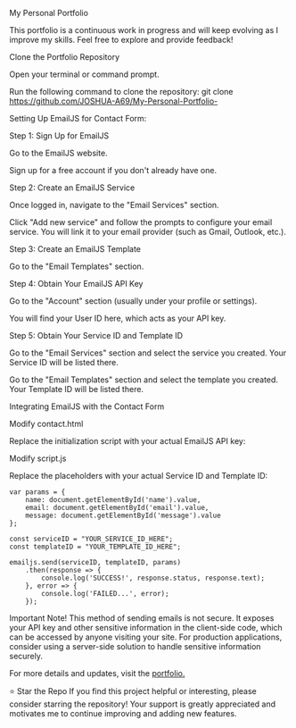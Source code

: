 My Personal Portfolio

This portfolio is a continuous work in progress and will keep evolving as I improve my skills. Feel free to explore and provide feedback!

Clone the Portfolio Repository

Open your terminal or command prompt.

Run the following command to clone the repository:
git clone https://github.com/JOSHUA-A69/My-Personal-Portfolio-

Setting Up EmailJS for Contact Form:

Step 1: Sign Up for EmailJS

Go to the EmailJS website.

Sign up for a free account if you don't already have one.

Step 2: Create an EmailJS Service

Once logged in, navigate to the "Email Services" section.

Click "Add new service" and follow the prompts to configure your email service. You will link it to your email provider (such as Gmail, Outlook, etc.).

Step 3: Create an EmailJS Template

Go to the "Email Templates" section.

Step 4: Obtain Your EmailJS API Key

Go to the "Account" section (usually under your profile or settings).

You will find your User ID here, which acts as your API key.

Step 5: Obtain Your Service ID and Template ID

Go to the "Email Services" section and select the service you created. Your Service ID will be listed there.

Go to the "Email Templates" section and select the template you created. Your Template ID will be listed there.

Integrating EmailJS with the Contact Form

Modify contact.html


Replace the initialization script with your actual EmailJS API key:

<script type="text/javascript">

    (function () { emailjs.init("YOUR_API_KEY_HERE");
    })
    ();

</script>





Modify script.js


Replace the placeholders with your actual Service ID and Template ID:

    var params = {
        name: document.getElementById('name').value,
        email: document.getElementById('email').value,
        message: document.getElementById('message').value
    };

    const serviceID = "YOUR_SERVICE_ID_HERE";
    const templateID = "YOUR_TEMPLATE_ID_HERE";

    emailjs.send(serviceID, templateID, params)
        .then(response => {
            console.log('SUCCESS!', response.status, response.text);
        }, error => {
            console.log('FAILED...', error);
        });



Important Note!
This method of sending emails is not secure. It exposes your API key and other sensitive information in the client-side code, which can be accessed by anyone visiting your site. For production applications, consider using a server-side solution to handle sensitive information securely.

For more details and updates, visit the <a href="https://joshua-a69.github.io/My-Personal-Portfolio-/">portfolio.</a>

⭐️ Star the Repo
If you find this project helpful or interesting, please consider starring the repository! Your support is greatly appreciated and motivates me to continue improving and adding new features.
